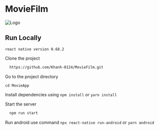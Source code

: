 # MovieFilm

![Logo](https://lh3.googleusercontent.com/RKkFoT0NOat42TYej-09CL8Z4lMt4FL_vyaMnUL3sKHsF199b0n9X0HMuFclbmxDbHT4jQzSPwwo9iWapAnl075MZcbK44DvA2PZttO3imgccQhmisq5k7wzqxnojHXoioT46Kb5T8ZjMScPGezvhkJOogpuZ7vqvANNrh05LpW1zsCpNPCAeuyTsSxKwJFFUP7oHchPYiv_oXgIZ2uzRcJFm8yfLpHqMKw-rhYsPcZ60zo2ZBJ4O-AIms5xiglq4bJYfimny-HEYIgqccGI0BZLwiQ-2YJv0qS5ypzCBV3x7cQIC-I4oKzj75dhvlPBEzYIwbMI90zmxO-uuCy_4qOGKX9K4vX9hUW5JMHtqCP0-pUEScsQ_WpViO4mU9KkcO7q4HqSzpEch93Cz0f0rdRyzLrWIab34lu5w4w6G3g4ldPZrFa-tticDee5ueGm1BRYujDYQqA6R2oU0NI8lBQn0YHnzG0WIdZ0aVM4M0cxWZitM--xuHqF0RoNxOVrIrN0zxw3Dyv-i2h5jkSSA4oWb3Q6dJZq6Ru1dJ5dYEk3TRenvr83vQTKBJYy2C_YdiwoTFrF4X2Q4T7JRZYcZwNPTINu1NI6b7cIrO-nVaGPeKUdUBHfVA6SqfQMAyrfv8jccc4ldGvZlzCzbYWCA5agCkz10ay3tuXvwTFVjxdbaBt7SiUK93EG-FcNuCjjsPUGmKbrJUUYUQ8Ri4K_5leHrfymseH_m0JleMpydbZM4YehR7xKICbqslw8tA=w304-h265-no?authuser=0)
## Run Locally
`react native version 0.68.2`

Clone the project

```bash
  https://github.com/Khanh-0124/MovieFilm.git
```

Go to the project directory

`cd MovieApp`

Install dependencies using `npm install`  or `yarn install`

Start the server

```bash
  npm run start
```

Run android use command `npx react-native run-android` or `yarn android`

